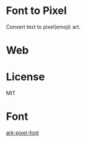 # Font to Pixel
Convert text to pixel(emoji) art.

# Web


# License
MIT

# Font 
[ark-pixel-font](https://github.com/TakWolf/ark-pixel-font)
